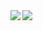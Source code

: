 
<img align="left" src="https://github-readme-stats.vercel.app/api?username=miho0504&theme=solarized-light" />
<a href=https://github.com/anuraghazra/github-readme-stats">
<img align="left" src="https://github-readme-stats.vercel.app/api/top-langs/?username=miho0504&theme=solarized-light&hide=html,scss" />
<a href=https://github.com/anuraghazra/github-readme-stats">
